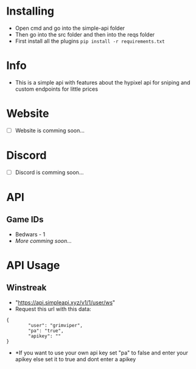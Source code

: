 # Installing
- Open cmd and go into the simple-api folder
- Then go into the src folder and then into the reqs folder
- First install all the plugins `pip install -r requirements.txt`

# Info
- This is a simple api with features about the hypixel api for sniping and custom endpoints for little prices

# Website
- [ ] Website is comming soon...

# Discord
- [ ] Discord is comming soon...

# API

## Game IDs
- Bedwars - 1
- *More comming soon...*

# API Usage

## Winstreak
- "https://api.simpleapi.xyz/v1/1/user/ws"
- Request this url with this data:
```
{
        "user": "grimviper",
        "pa": "true",
        "apikey": ""
}
```
- *If you want to use your own api key set "pa" to false and enter your apikey else set it to true and dont enter a apikey
